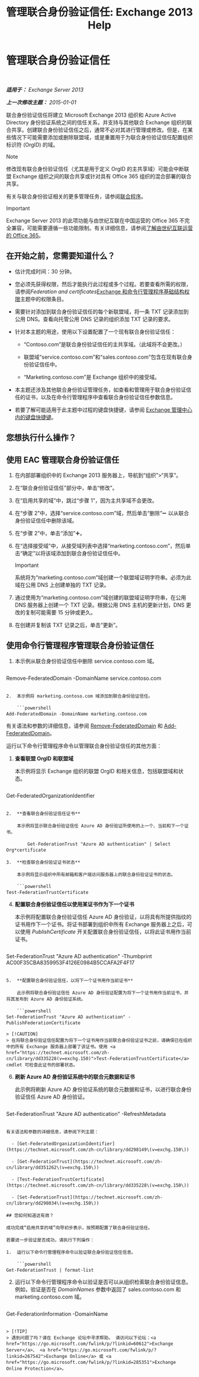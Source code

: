 ﻿---
title: '管理联合身份验证信任: Exchange 2013 Help'
TOCTitle: 管理联合身份验证信任
ms:assetid: 0439839f-2052-4bc9-9d30-aa6e7d51b733
ms:mtpsurl: https://technet.microsoft.com/zh-cn/library/JJ673036(v=EXCHG.150)
ms:contentKeyID: 50489848
ms.date: 01/11/2018
mtps_version: v=EXCHG.150
ms.translationtype: HT
---

# 管理联合身份验证信任

 

_**适用于：** Exchange Server 2013_

_**上一次修改主题：** 2015-01-01_

联合身份验证信任将建立 Microsoft Exchange 2013 组织和 Azure Active Directory 身份验证系统之间的信任关系，并支持与其他联合 Exchange 组织的联合共享。创建联合身份验证信任之后，通常不必对其进行管理或修改。但是，在某些情况下可能需要添加或删除联盟域，或是重置用于为联合身份验证信任配置组织标识符 (OrgID) 的域。

> [!NOTE]  
> 修改现有联合身份验证信任（尤其是用于定义 OrgID 的主共享域）可能会中断联盟 Exchange 组织之间的联合共享或针对具有 Office 365 组织的混合部署的联合共享。


有关与联合身份验证相关的更多管理任务，请参阅[联合程序](federation-procedures-exchange-2013-help.md)。

> [!IMPORTANT]  
> Exchange Server 2013 的此项功能与由世纪互联在中国运营的 Office 365 不完全兼容，可能需要遵循一些功能限制。有关详细信息，请参阅<a href="https://go.microsoft.com/fwlink/?linkid=313640">了解由世纪互联运营的 Office 365</a>。


## 在开始之前，您需要知道什么？

  - 估计完成时间：30 分钟。

  - 您必须先获得权限，然后才能执行此过程或多个过程。若要查看所需的权限，请参阅*Federation and certificates*[Exchange 和命令行管理程序基础结构权限](exchange-and-shell-infrastructure-permissions-exchange-2013-help.md)主题中的权限条目。

  - 需要针对添加到联合身份验证信任的每个新联盟域，将一条 TXT 记录添加到公用 DNS。查看向托管公用 DNS 记录的组织添加 TXT 记录的要求。

  - 针对本主题的用途，使用以下设置配置了一个现有联合身份验证信任：
    
      - “Contoso.com”是联合身份验证信任的主共享域。（此域将不会更改。）
    
      - 联盟域“service.contoso.com”和“sales.contoso.com”包含在现有联合身份验证信任中。
    
      - “Marketing.contoso.com”是 Exchange 组织中的接受域。

  - 本主题还涉及其他联合身份验证管理任务，如查看和管理用于联合身份验证信任的证书，以及在命令行管理程序中查看联合身份验证信任参数信息。

  - 若要了解可能适用于此主题中过程的键盘快捷键，请参阅 [Exchange 管理中心内的键盘快捷键](keyboard-shortcuts-in-the-exchange-admin-center-exchange-online-protection-help.md)。

## 您想执行什么操作？

## 使用 EAC 管理联合身份验证信任

1.  在内部部署组织中的 Exchange 2013 服务器上，导航到“组织”\>“共享”。

2.  在“联合身份验证信任”部分中，单击“修改”。

3.  在“启用共享的域”中，跳过“步骤 1”，因为主共享域不会更改。

4.  在“步骤 2”中，选择“service.contoso.com”域，然后单击“删除”![删除图标](images/JJ657492.479b6ced-8d64-4277-a725-f17fea202b28(EXCHG.150).gif "删除图标") 以从联合身份验证信任中删除该域。

5.  在“步骤 2”中，单击“添加”![添加图标](images/JJ218640.c1e75329-d6d7-4073-a27d-498590bbb558(EXCHG.150).gif "添加图标")。

6.  在“选择接受域”中，从接受域列表中选择“marketing.contoso.com”，然后单击“确定”以将该域添加到联合身份验证信任中。
    
    > [!IMPORTANT]  
    > 系统将为“marketing.contoso.com”域创建一个联盟域证明字符串。必须为此域在公用 DNS 上创建单独的 TXT 记录。


7.  通过使用为“marketing.contoso.com”域创建的联盟域证明字符串，在公用 DNS 服务器上创建一个 TXT 记录。根据公用 DNS 主机的更新计划，DNS 更改的复制可能需要 15 分钟或更久。

8.  在创建并复制该 TXT 记录之后，单击“更新”。

## 使用命令行管理程序管理联合身份验证信任

1.  本示例从联合身份验证信任中删除 service.contoso.com 域。
    
    ```powershell
Remove-FederatedDomain -DomainName service.contoso.com
```

2.  本示例将 marketing.contoso.com 域添加到联合身份验证信任。
    
    ```powershell
Add-FederatedDomain -DomainName marketing.contoso.com
```

有关语法和参数的详细信息，请参阅 [Remove-FederatedDomain](https://technet.microsoft.com/zh-cn/library/dd298128\(v=exchg.150\)) 和 [Add-FederatedDomain](https://technet.microsoft.com/zh-cn/library/dd351208\(v=exchg.150\))。

运行以下命令行管理程序命令以管理联合身份验证信任的其他方面：

1.  **查看联盟 OrgID 和联盟域**
    
    本示例将显示 Exchange 组织的联盟 OrgID 和相关信息，包括联盟域和状态。
    
    ```powershell
Get-FederatedOrganizationIdentifier
```

2.  **查看联合身份验证信任证书**
    
    本示例将显示联合身份验证信任 Azure AD 身份验证所使用的上一个、当前和下一个证书。
    
        Get-FederationTrust "Azure AD authentication" | Select Org*certificate

3.  **检查联合身份验证证书状态**
    
    本示例将显示组织中所有邮箱和客户端访问服务器上的联合身份验证证书的状态。
    
    ```powershell
Test-FederationTrustCertificate
```

4.  **配置联合身份验证信任以使用某证书作为下一个证书**
    
    本示例将配置联合身份验证信任 Azure AD 身份验证，以将具有所提供指纹的证书用作下一个证书。将证书部署到组织中所有 Exchange 服务器上之后，可以使用 *PublishCertificate* 开关配置联合身份验证信任，以将此证书用作当前证书。
    
    ```powershell
Set-FederationTrust "Azure AD authentication" -Thumbprint AC00F35CBA8359953F4126E0984B5CCAFA2F4F17
```

5.  **配置联合身份验证信任，以将下一个证书用作当前证书**
    
    此示例将联合身份验证信任 Azure AD 身份验证配置为将下一个证书用作当前证书，并将其发布到 Azure AD 身份验证系统。
    
    ```powershell
Set-FederationTrust "Azure AD authentication" -PublishFederationCertificate
```
    
    > [!CAUTION]  
    > 在将联合身份验证信任配置为将下一个证书用作当前联合身份验证证书之前，请确保已在组织中的所有 Exchange 服务器上部署了该证书。使用 <a href="https://technet.microsoft.com/zh-cn/library/dd335228(v=exchg.150)">Test-FederationTrustCertificate</a> cmdlet 可检查此证书的部署状态。


6.  **刷新 Azure AD 身份验证系统中的联合元数据和证书**
    
    此示例将刷新 Azure AD 身份验证系统的联合元数据和证书，以进行联合身份验证信任 Azure AD 身份验证。
    
    ```powershell
Set-FederationTrust "Azure AD authentication" -RefreshMetadata
```

有关语法和参数的详细信息，请参阅下列主题：

  - [Get-FederatedOrganizationIdentifier](https://technet.microsoft.com/zh-cn/library/dd298149\(v=exchg.150\))

  - [Get-FederationTrust](https://technet.microsoft.com/zh-cn/library/dd351262\(v=exchg.150\))

  - [Test-FederationTrustCertificate](https://technet.microsoft.com/zh-cn/library/dd335228\(v=exchg.150\))

  - [Set-FederationTrust](https://technet.microsoft.com/zh-cn/library/dd298034\(v=exchg.150\))

## 您如何知道这有效？

成功完成“启用共享的域”向导初步表示，按预期配置了联合身份验证信任。

若要进一步验证是否成功，请执行下列操作：

1.  运行以下命令行管理程序命令以验证联合身份验证信任信息。
    
    ```powershell
Get-FederationTrust | format-list
```

2.  运行以下命令行管理程序命令以验证是否可以从组织检索联合身份验证信息。例如，验证是否在 *DomainNames* 参数中返回了 sales.contoso.com 和 marketing.contoso.com 域。
    
    ```powershell
Get-FederationInformation -DomainName <your primary sharing domain>
```

> [!TIP]  
> 遇到问题了吗？请在 Exchange 论坛中寻求帮助。 请访问以下论坛：<a href="https://go.microsoft.com/fwlink/p/?linkid=60612">Exchange Server</a>、 <a href="https://go.microsoft.com/fwlink/p/?linkid=267542">Exchange Online</a> 或 <a href="https://go.microsoft.com/fwlink/p/?linkid=285351">Exchange Online Protection</a>。

